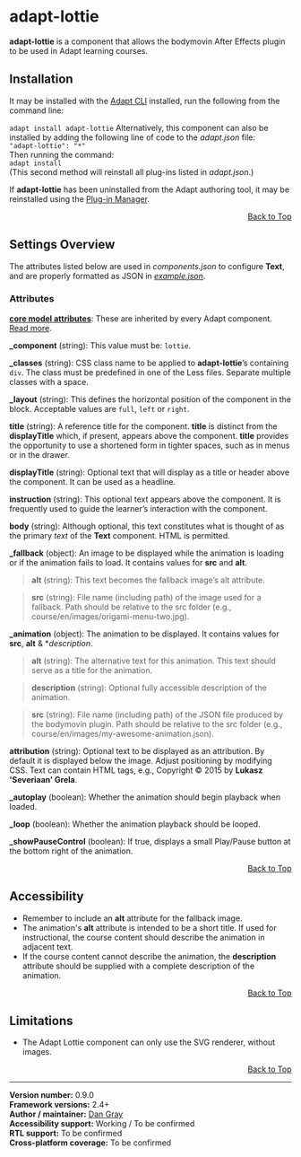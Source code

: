 # adapt-lottie  

**adapt-lottie** is a component that allows the bodymovin After Effects plugin to be used in Adapt learning courses.  

## Installation

It may be installed with the [Adapt CLI](https://github.com/adaptlearning/adapt-cli) installed, run the following from the command line:  

`adapt install adapt-lottie`
Alternatively, this component can also be installed by adding the following line of code to the *adapt.json* file:  
`"adapt-lottie": "*"`  
Then running the command:  
`adapt install`  
(This second method will reinstall all plug-ins listed in *adapt.json*.)  

If **adapt-lottie** has been uninstalled from the Adapt authoring tool, it may be reinstalled using the [Plug-in Manager](https://github.com/adaptlearning/adapt_authoring/wiki/Plugin-Manager).  

<div float align=right><a href="#top">Back to Top</a></div>

## Settings Overview

The attributes listed below are used in *components.json* to configure **Text**, and are properly formatted as JSON in [*example.json*](https://github.com/dancgray/adapt-lottie/blob/master/example.json).

### Attributes

[**core model attributes**](https://github.com/adaptlearning/adapt_framework/wiki/Core-model-attributes): These are inherited by every Adapt component. [Read more](https://github.com/adaptlearning/adapt_framework/wiki/Core-model-attributes).

**_component** (string): This value must be: `lottie`.

**_classes** (string): CSS class name to be applied to **adapt-lottie**’s containing `div`. The class must be predefined in one of the Less files. Separate multiple classes with a space.

**_layout** (string): This defines the horizontal position of the component in the block. Acceptable values are `full`, `left` or `right`.  

**title** (string): A reference title for the component. **title** is distinct from the **displayTitle** which, if present, appears above the component. **title** provides the opportunity to use a shortened form in tighter spaces, such as in menus or in the drawer.  

**displayTitle** (string): Optional text that will display as a title or header above the component. It can be used as a headline.   

**instruction** (string): This optional text appears above the component. It is frequently used to
guide the learner’s interaction with the component.

**body** (string): Although optional, this text constitutes what is thought of as the primary *text* of the **Text** component. HTML is permitted.  

**\_fallback** (object): An image to be displayed while the animation is loading or if the animation fails to load. It contains values for **src** and **alt**.

> **alt** (string): This text becomes the fallback image’s alt attribute.

> **src** (string): File name (including path) of the image used for a fallback. Path should be relative to the src folder (e.g., course/en/images/origami-menu-two.jpg).

**\_animation** (object): The animation to be displayed. It contains values for **src**, **alt** &amp; **description*.

> **alt** (string): The alternative text for this animation. This text should serve as a title for the animation.

> **description** (string): Optional fully accessible description of the animation. 

> **src** (string): File name (including path) of the JSON file produced by the bodymovin plugin. Path should be relative to the src folder (e.g., course/en/images/my-awesome-animation.json).
    
**attribution** (string): Optional text to be displayed as an attribution. By default it is displayed below the image. Adjust positioning by modifying CSS. Text can contain HTML tags, e.g., Copyright © 2015 by <b>Lukasz 'Severiaan' Grela</b>.

**\_autoplay** (boolean): Whether the animation should begin playback when loaded.

**\_loop** (boolean): Whether the animation playback should be looped.

**\_showPauseControl** (boolean): If true, displays a small Play/Pause button at the bottom right of the animation.

<div float align=right><a href="#top">Back to Top</a></div>

## Accessibility

- Remember to include an **alt** attribute for the fallback image.
- The animation's **alt** attribute is intended to be a short title. If used for instructional, the course content should
 describe the animation in adjacent text. 
- If the course content cannot describe the animation, the **description** attribute should be supplied with a complete
description of the animation. 

<div float align=right><a href="#top">Back to Top</a></div>

## Limitations

- The Adapt Lottie component can only use the SVG renderer, without images.

<div float align=right><a href="#top">Back to Top</a></div>

----------------------------
**Version number:**  0.9.0  
**Framework versions:** 2.4+  
**Author / maintainer:** [Dan Gray](https://github.com/dancgray)   
**Accessibility support:** Working / To be confirmed   
**RTL support:** To be confirmed  
**Cross-platform coverage:** To be confirmed
